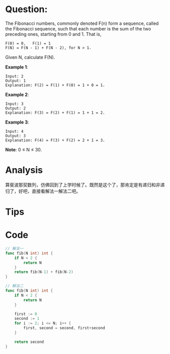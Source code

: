# Question:

The Fibonacci numbers, commonly denoted F(n) form a sequence, called the Fibonacci sequence, such that each number is the sum of the two preceding ones, starting from 0 and 1. That is,

```
F(0) = 0,   F(1) = 1
F(N) = F(N - 1) + F(N - 2), for N > 1.
```

Given N, calculate F(N).

**Example 1**:
```
Input: 2
Output: 1
Explanation: F(2) = F(1) + F(0) = 1 + 0 = 1.
```

**Example 2**:
```
Input: 3
Output: 2
Explanation: F(3) = F(2) + F(1) = 1 + 1 = 2.
```

**Example 3**:
```
Input: 4
Output: 3
Explanation: F(4) = F(3) + F(2) = 2 + 1 = 3.
```

**Note**:
0 ≤ N ≤ 30.

# Analysis

算斐波那契数列，仿佛回到了上学时候了。既然是这个了，那肯定是有递归和非递归了，好吧，直接看解法一解法二吧。 
# Tips

# Code
```go
// 解法一
func fib(N int) int {
	if N < 2 {
		return N
	}
	return fib(N-1) + fib(N-2)
}

// 解法二
func fib(N int) int {
	if N < 2 {
		return N
	}

	first := 0
	second := 1
	for i := 2; i <= N; i++ {
		first, second = second, first+second
	}

	return second
}
```

